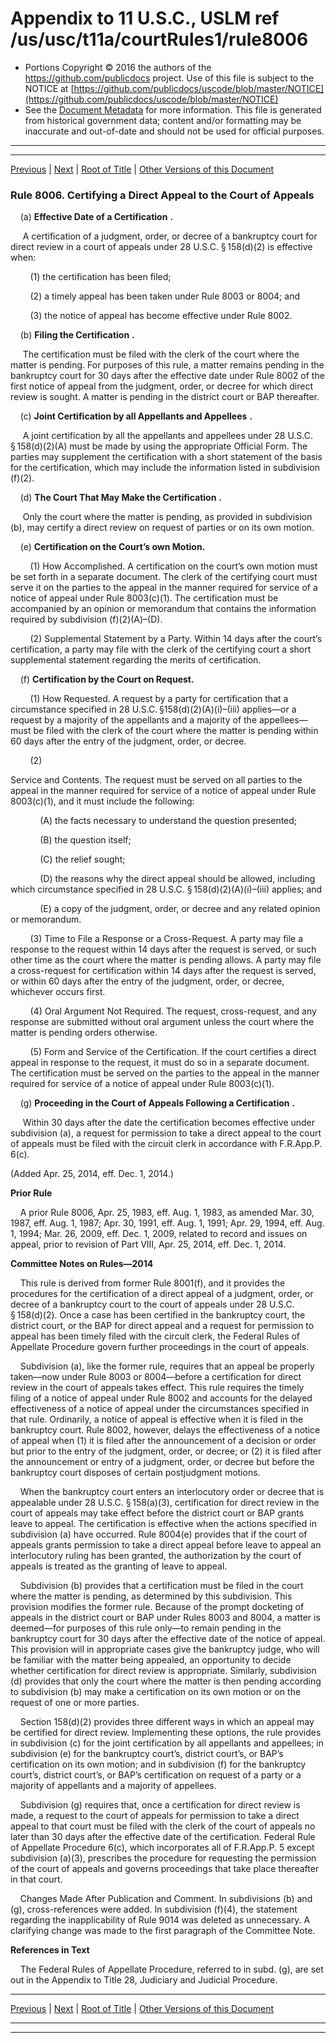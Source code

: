 ---
---

# Appendix to 11 U.S.C., USLM ref /us/usc/t11a/courtRules1/rule8006

* Portions Copyright © 2016 the authors of the https://github.com/publicdocs project.
  Use of this file is subject to the NOTICE at [https://github.com/publicdocs/uscode/blob/master/NOTICE](https://github.com/publicdocs/uscode/blob/master/NOTICE)
* See the [Document Metadata](././../../../..//README.md) for more information.
  This file is generated from historical government data; content and/or formatting may be inaccurate and out-of-date and should not be used for official purposes.

----------
----------

[Previous](./../../../..//us/usc/t11a/courtRules1/m__us_usc_t11a_courtRules1_rule8005.md) | [Next](./../../../..//us/usc/t11a/courtRules1/m__us_usc_t11a_courtRules1_rule8007.md) | [Root of Title](./../../../../) | [Other Versions of this Document](https://publicdocs.github.io/go/links?ns=uslm&ref=%2Fus%2Fusc%2Ft11a%2FcourtRules1%2Frule8006)

### Rule 8006. Certifying a Direct Appeal to the Court of Appeals

    (a)  __Effective Date of a Certification__  __.__ 

     A certification of a judgment, order, or decree of a bankruptcy court for direct review in a court of appeals under 28 U.S.C. § 158(d)(2) is effective when:

        (1) the certification has been filed;

        (2) a timely appeal has been taken under Rule 8003 or 8004; and

        (3) the notice of appeal has become effective under Rule 8002.

    (b)  __Filing the Certification__  __.__ 

     The certification must be filed with the clerk of the court where the matter is pending. For purposes of this rule, a matter remains pending in the bankruptcy court for 30 days after the effective date under Rule 8002 of the first notice of appeal from the judgment, order, or decree for which direct review is sought. A matter is pending in the district court or BAP thereafter.

    (c)  __Joint Certification by all Appellants and Appellees__  __.__ 

     A joint certification by all the appellants and appellees under 28 U.S.C. § 158(d)(2)(A) must be made by using the appropriate Official Form. The parties may supplement the certification with a short statement of the basis for the certification, which may include the information listed in subdivision (f)(2).

    (d)  __The Court That May Make the Certification__  __.__ 

     Only the court where the matter is pending, as provided in subdivision (b), may certify a direct review on request of parties or on its own motion. 

    (e) __Certification on the Court’s own Motion.__ 

        (1) How Accomplished. A certification on the court’s own motion must be set forth in a separate document. The clerk of the certifying court must serve it on the parties to the appeal in the manner required for service of a notice of appeal under Rule 8003(c)(1). The certification must be accompanied by an opinion or memorandum that contains the information required by subdivision (f)(2)(A)–(D).

        (2) Supplemental Statement by a Party. Within 14 days after the court’s certification, a party may file with the clerk of the certifying court a short supplemental statement regarding the merits of certification.

    (f) __Certification by the Court on Request.__ 

        (1) How Requested. A request by a party for certification that a circumstance specified in 28 U.S.C. §158(d)(2)(A)(i)–(iii) applies—or a request by a majority of the appellants and a majority of the appellees—must be filed with the clerk of the court where the matter is pending within 60 days after the entry of the judgment, order, or decree.

        (2)

 Service and Contents. The request must be served on all parties to the appeal in the manner required for service of a notice of appeal under Rule 8003(c)(1), and it must include the following:

            (A) the facts necessary to understand the question presented;

            (B) the question itself;

            (C) the relief sought;

            (D) the reasons why the direct appeal should be allowed, including which circumstance specified in 28 U.S.C. § 158(d)(2)(A)(i)–(iii) applies; and

            (E) a copy of the judgment, order, or decree and any related opinion or memorandum.

        (3) Time to File a Response or a Cross-Request. A party may file a response to the request within 14 days after the request is served, or such other time as the court where the matter is pending allows. A party may file a cross-request for certification within 14 days after the request is served, or within 60 days after the entry of the judgment, order, or decree, whichever occurs first.

        (4) Oral Argument Not Required. The request, cross-request, and any response are submitted without oral argument unless the court where the matter is pending orders otherwise.

        (5) Form and Service of the Certification. If the court certifies a direct appeal in response to the request, it must do so in a separate document. The certification must be served on the parties to the appeal in the manner required for service of a notice of appeal under Rule 8003(c)(1).

    (g)  __Proceeding in the Court of Appeals Following a Certification__  __.__ 

     Within 30 days after the date the certification becomes effective under subdivision (a), a request for permission to take a direct appeal to the court of appeals must be filed with the circuit clerk in accordance with F.R.App.P. 6(c).

(Added Apr. 25, 2014, eff. Dec. 1, 2014.)

 __Prior Rule__ 

    A prior Rule 8006, Apr. 25, 1983, eff. Aug. 1, 1983, as amended Mar. 30, 1987, eff. Aug. 1, 1987; Apr. 30, 1991, eff. Aug. 1, 1991; Apr. 29, 1994, eff. Aug. 1, 1994; Mar. 26, 2009, eff. Dec. 1, 2009, related to record and issues on appeal, prior to revision of Part VIII, Apr. 25, 2014, eff. Dec. 1, 2014.

 __Committee Notes on Rules—2014__ 

    This rule is derived from former Rule 8001(f), and it provides the procedures for the certification of a direct appeal of a judgment, order, or decree of a bankruptcy court to the court of appeals under 28 U.S.C. § 158(d)(2). Once a case has been certified in the bankruptcy court, the district court, or the BAP for direct appeal and a request for permission to appeal has been timely filed with the circuit clerk, the Federal Rules of Appellate Procedure govern further proceedings in the court of appeals.

    Subdivision (a), like the former rule, requires that an appeal be properly taken—now under Rule 8003 or 8004—before a certification for direct review in the court of appeals takes effect. This rule requires the timely filing of a notice of appeal under Rule 8002 and accounts for the delayed effectiveness of a notice of appeal under the circumstances specified in that rule. Ordinarily, a notice of appeal is effective when it is filed in the bankruptcy court. Rule 8002, however, delays the effectiveness of a notice of appeal when (1) it is filed after the announcement of a decision or order but prior to the entry of the judgment, order, or decree; or (2) it is filed after the announcement or entry of a judgment, order, or decree but before the bankruptcy court disposes of certain postjudgment motions.

    When the bankruptcy court enters an interlocutory order or decree that is appealable under 28 U.S.C. § 158(a)(3), certification for direct review in the court of appeals may take effect before the district court or BAP grants leave to appeal. The certification is effective when the actions specified in subdivision (a) have occurred. Rule 8004(e) provides that if the court of appeals grants permission to take a direct appeal before leave to appeal an interlocutory ruling has been granted, the authorization by the court of appeals is treated as the granting of leave to appeal.

    Subdivision (b) provides that a certification must be filed in the court where the matter is pending, as determined by this subdivision. This provision modifies the former rule. Because of the prompt docketing of appeals in the district court or BAP under Rules 8003 and 8004, a matter is deemed—for purposes of this rule only—to remain pending in the bankruptcy court for 30 days after the effective date of the notice of appeal. This provision will in appropriate cases give the bankruptcy judge, who will be familiar with the matter being appealed, an opportunity to decide whether certification for direct review is appropriate. Similarly, subdivision (d) provides that only the court where the matter is then pending according to subdivision (b) may make a certification on its own motion or on the request of one or more parties.

    Section 158(d)(2) provides three different ways in which an appeal may be certified for direct review. Implementing these options, the rule provides in subdivision (c) for the joint certification by all appellants and appellees; in subdivision (e) for the bankruptcy court’s, district court’s, or BAP’s certification on its own motion; and in subdivision (f) for the bankruptcy court’s, district court’s, or BAP’s certification on request of a party or a majority of appellants and a majority of appellees. 

    Subdivision (g) requires that, once a certification for direct review is made, a request to the court of appeals for permission to take a direct appeal to that court must be filed with the clerk of the court of appeals no later than 30 days after the effective date of the certification. Federal Rule of Appellate Procedure 6(c), which incorporates all of F.R.App.P. 5 except subdivision (a)(3), prescribes the procedure for requesting the permission of the court of appeals and governs proceedings that take place thereafter in that court.

    Changes Made After Publication and Comment. In subdivisions (b) and (g), cross-references were added. In subdivision (f)(4), the statement regarding the inapplicability of Rule 9014 was deleted as unnecessary. A clarifying change was made to the first paragraph of the Committee Note.

 __References in Text__ 

    The Federal Rules of Appellate Procedure, referred to in subd. (g), are set out in the Appendix to Title 28, Judiciary and Judicial Procedure.

----------

[Previous](./../../../..//us/usc/t11a/courtRules1/m__us_usc_t11a_courtRules1_rule8005.md) | [Next](./../../../..//us/usc/t11a/courtRules1/m__us_usc_t11a_courtRules1_rule8007.md) | [Root of Title](./../../../../) | [Other Versions of this Document](https://publicdocs.github.io/go/links?ns=uslm&ref=%2Fus%2Fusc%2Ft11a%2FcourtRules1%2Frule8006)

----------
----------



